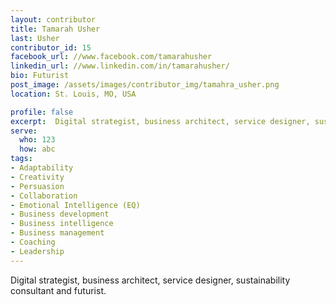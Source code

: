 ```yaml
---
layout: contributor
title: Tamarah Usher
last: Usher
contributor_id: 15
facebook_url: //www.facebook.com/tamarahusher
linkedin_url: //www.linkedin.com/in/tamarahusher/
bio: Futurist
post_image: /assets/images/contributor_img/tamahra_usher.png
location: St. Louis, MO, USA

profile: false
excerpt:  Digital strategist, business architect, service designer, sustainability consultant and futurist.
serve:
  who: 123
  how: abc
tags:
- Adaptability
- Creativity
- Persuasion
- Collaboration
- Emotional Intelligence (EQ)
- Business development
- Business intelligence
- Business management
- Coaching
- Leadership 
---
```


Digital strategist, business architect, service designer, sustainability consultant and futurist.